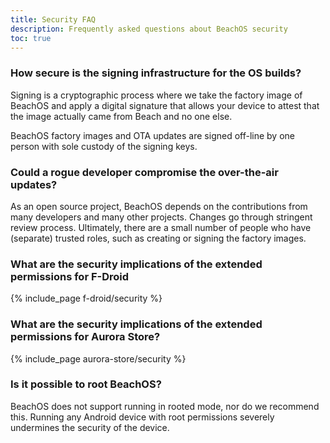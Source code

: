 ```yaml
---
title: Security FAQ
description: Frequently asked questions about BeachOS security
toc: true
---
```


### How secure is the signing infrastructure for the OS builds?

Signing is a cryptographic process where we take the factory image of BeachOS and apply a digital signature that allows your device to attest that the image actually came from Beach and no one else.

BeachOS factory images and OTA updates are signed off-line by one person with sole custody of the signing keys.

### Could a rogue developer compromise the over-the-air updates?

As an open source project, BeachOS depends on the contributions from many developers and many other projects. Changes go through stringent review process. Ultimately, there are a small number of people who have (separate) trusted roles, such as creating or signing the factory images.

### What are the security implications of the extended permissions for F-Droid

{% include_page f-droid/security %}

### What are the security implications of the extended permissions for Aurora Store?

{% include_page aurora-store/security %}

### Is it possible to root BeachOS?

BeachOS does not support running in rooted mode, nor do we recommend this. Running any Android device with root permissions severely undermines the security of the device.
